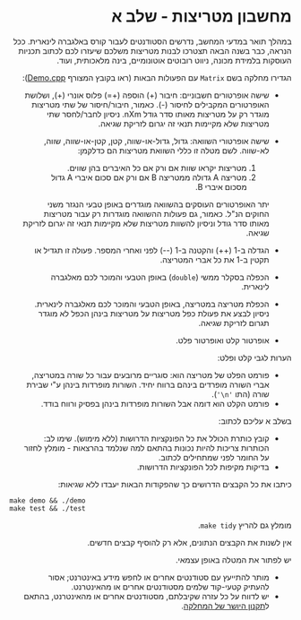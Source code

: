 <div dir="rtl" lang="he">

# מחשבון מטריצות - שלב א

במהלך תואר במדעי המחשב, נדרשים הסטודנטים לעבור קורס באלגברה לינארית. ככל הנראה, כבר בשנה הבאה תצטרכו לבנות מטריצות משלכם שיעזרו לכם לכתוב תכניות העוסקות בלמידת מכונה, ניווט רובוטים אוטונומיים, בינה מלאכותית, ועוד.

הגדירו מחלקה בשם `Matrix` עם הפעולות הבאות (ראו בקובץ המצורף [Demo.cpp](Demo.cpp)):

* שישה אופרטורים חשבוניים: חיבור (+) הוספה (+=) פלוס אונרי (+), ושלושת האופרטורים המקבילים לחיסור (-). כאמור, חיבור/חיסור של שתי מטריצות מוגדר רק על מטריצות מאותו סדר גודל nXm. ניסיון לחבר/לחסר שתי מטריצות שלא מקיימות תנאי זה יגרום לזריקת שגיאה.
* שישה אופרטורי השוואה: גדול, גדול-או-שווה, קטן, קטן-או-שווה, שווה, לא-שווה. לשם מטלה זו כללי השוואת מטריצות הם כדלקמן:  
   1. מטריצות יקראו שוות אם ורק אם כל האיברים בהן שווים.
   2. מטריצה A גדולה ממטריצה B אם ורק אם סכום איברי A גדול מסכום איברי B.

   יתר האופרטורים העוסקים בהשוואה מוגדרים באופן טבעי הנגזר משני החוקים הנ"ל. כאמור, גם פעולות ההשוואה מוגדרות רק עבור מטריצות מאותו סדר גודל וניסיון להשוות מטריצות שלא מקיימות תנאי זה יגרום לזריקת שגיאה.
* הגדלה ב-1 (++) והקטנה ב-1 (--) לפני ואחרי המספר. פעולה זו תגדיל או תקטין ב-1 את כל אברי המטריצה.
* הכפלה בסקלר ממשי (`double`) באופן הטבעי והמוכר לכם מאלגברה לינארית.

* הכפלת מטריצה במטריצה, באופן הטבעי והמוכר לכם מאלגברה לינארית. ניסיון לבצע את פעולת כפל מטריצות על מטריצות בינהן הכפל לא מוגדר תגרום לזריקת שגיאה.
* אופרטור קלט ואופרטור פלט.

הערות לגבי קלט ופלט:

* פורמט הפלט של מטריצה הוא: סוגריים מרובעים עבור כל שורה במטריצה, אברי השורה מופרדים בינהם ברווח יחיד. השורות מופרדות בינהן ע"י שבירת שורה (התו `'n\'`).
* פורמט הקלט הוא דומה אבל השורות מופרדות בינהן בפסיק ורווח בודד.


בשלב א עליכם לכתוב: 

* קובץ כותרת הכולל את כל הפונקציות הדרושות (ללא מימוש). שימו לב: הכותרות צריכות להיות נכונות בהתאם למה שנלמד בהרצאות - מומלץ לחזור על החומר לפני שמתחילים לכתוב.
* בדיקות מקיפות לכל הפונקציות הדרושות.



כיתבו את כל הקבצים הדרושים כך שהפקודות הבאות יעבדו ללא שגיאות:

<div dir='ltr'>

    make demo && ./demo
	make test && ./test

</div>

מומלץ גם להריץ `make tidy`.

אין לשנות את הקבצים הנתונים, אלא רק להוסיף קבצים חדשים.

יש לפתור את המטלה באופן עצמאי.

* מותר להתייעץ עם סטודנטים אחרים או לחפש מידע באינטרנט;
אסור להעתיק קטעי-קוד שלמים מסטודנטים אחרים או מהאינטרנט.
* יש לדווח על כל עזרה שקיבלתם, מסטודנטים אחרים או מהאינטרנט, בהתאם ל[תקנון היושר של המחלקה](https://www.ariel.ac.il/wp/cs/wp-content/uploads/sites/88/2020/08/Guidelines-for-Academic-Integrity.pdf).

</div>

